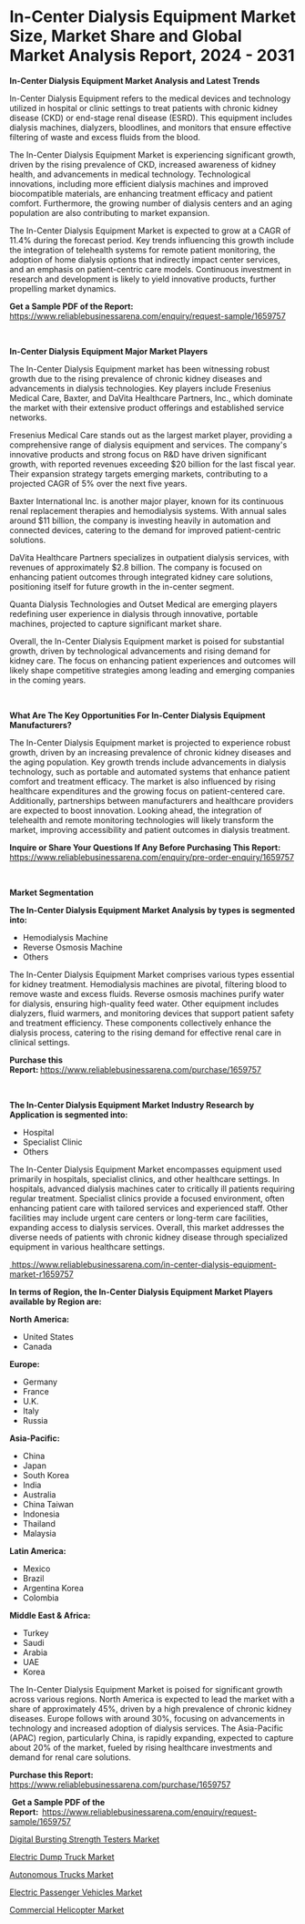 <p><h1>In-Center Dialysis Equipment Market Size, Market Share and Global Market Analysis Report, 2024 - 2031</h1></p><p><strong>In-Center Dialysis Equipment Market Analysis and Latest Trends</strong></p>
<p><p>In-Center Dialysis Equipment refers to the medical devices and technology utilized in hospital or clinic settings to treat patients with chronic kidney disease (CKD) or end-stage renal disease (ESRD). This equipment includes dialysis machines, dialyzers, bloodlines, and monitors that ensure effective filtering of waste and excess fluids from the blood. </p><p>The In-Center Dialysis Equipment Market is experiencing significant growth, driven by the rising prevalence of CKD, increased awareness of kidney health, and advancements in medical technology. Technological innovations, including more efficient dialysis machines and improved biocompatible materials, are enhancing treatment efficacy and patient comfort. Furthermore, the growing number of dialysis centers and an aging population are also contributing to market expansion.</p><p>The In-Center Dialysis Equipment Market is expected to grow at a CAGR of 11.4% during the forecast period. Key trends influencing this growth include the integration of telehealth systems for remote patient monitoring, the adoption of home dialysis options that indirectly impact center services, and an emphasis on patient-centric care models. Continuous investment in research and development is likely to yield innovative products, further propelling market dynamics.</p></p>
<p><strong>Get a Sample PDF of the Report:&nbsp;</strong> <a href="https://www.reliablebusinessarena.com/enquiry/request-sample/1659757?utm_campaign=1143&utm_medium=2&utm_source=Github&utm_content=ia&utm_term=09122024&utm_id=in-center-dialysis-equipment">https://www.reliablebusinessarena.com/enquiry/request-sample/1659757</a></p>
<p>&nbsp;</p>
<p><strong>In-Center Dialysis Equipment Major Market Players</strong></p>
<p><p>The In-Center Dialysis Equipment market has been witnessing robust growth due to the rising prevalence of chronic kidney diseases and advancements in dialysis technologies. Key players include Fresenius Medical Care, Baxter, and DaVita Healthcare Partners, Inc., which dominate the market with their extensive product offerings and established service networks.</p><p>Fresenius Medical Care stands out as the largest market player, providing a comprehensive range of dialysis equipment and services. The company's innovative products and strong focus on R&D have driven significant growth, with reported revenues exceeding $20 billion for the last fiscal year. Their expansion strategy targets emerging markets, contributing to a projected CAGR of 5% over the next five years.</p><p>Baxter International Inc. is another major player, known for its continuous renal replacement therapies and hemodialysis systems. With annual sales around $11 billion, the company is investing heavily in automation and connected devices, catering to the demand for improved patient-centric solutions.</p><p>DaVita Healthcare Partners specializes in outpatient dialysis services, with revenues of approximately $2.8 billion. The company is focused on enhancing patient outcomes through integrated kidney care solutions, positioning itself for future growth in the in-center segment.</p><p>Quanta Dialysis Technologies and Outset Medical are emerging players redefining user experience in dialysis through innovative, portable machines, projected to capture significant market share. </p><p>Overall, the In-Center Dialysis Equipment market is poised for substantial growth, driven by technological advancements and rising demand for kidney care. The focus on enhancing patient experiences and outcomes will likely shape competitive strategies among leading and emerging companies in the coming years.</p></p>
<p>&nbsp;</p>
<p><strong>What Are The Key Opportunities For In-Center Dialysis Equipment Manufacturers?</strong></p>
<p><p>The In-Center Dialysis Equipment market is projected to experience robust growth, driven by an increasing prevalence of chronic kidney diseases and the aging population. Key growth trends include advancements in dialysis technology, such as portable and automated systems that enhance patient comfort and treatment efficacy. The market is also influenced by rising healthcare expenditures and the growing focus on patient-centered care. Additionally, partnerships between manufacturers and healthcare providers are expected to boost innovation. Looking ahead, the integration of telehealth and remote monitoring technologies will likely transform the market, improving accessibility and patient outcomes in dialysis treatment.</p></p>
<p><strong>Inquire or Share Your Questions If Any Before Purchasing This Report:</strong> <a href="https://www.reliablebusinessarena.com/enquiry/pre-order-enquiry/1659757?utm_campaign=1143&utm_medium=2&utm_source=Github&utm_content=ia&utm_term=09122024&utm_id=in-center-dialysis-equipment">https://www.reliablebusinessarena.com/enquiry/pre-order-enquiry/1659757</a></p>
<p>&nbsp;</p>
<p><strong>Market Segmentation</strong></p>
<p><strong>The In-Center Dialysis Equipment Market Analysis by types is segmented into:</strong></p>
<p><ul><li>Hemodialysis Machine</li><li>Reverse Osmosis Machine</li><li>Others</li></ul></p>
<p><p>The In-Center Dialysis Equipment Market comprises various types essential for kidney treatment. Hemodialysis machines are pivotal, filtering blood to remove waste and excess fluids. Reverse osmosis machines purify water for dialysis, ensuring high-quality feed water. Other equipment includes dialyzers, fluid warmers, and monitoring devices that support patient safety and treatment efficiency. These components collectively enhance the dialysis process, catering to the rising demand for effective renal care in clinical settings.</p></p>
<p><strong>Purchase this Report:&nbsp;</strong><a href="https://www.reliablebusinessarena.com/purchase/1659757?utm_campaign=1143&utm_medium=2&utm_source=Github&utm_content=ia&utm_term=09122024&utm_id=in-center-dialysis-equipment">https://www.reliablebusinessarena.com/purchase/1659757</a></p>
<p>&nbsp;</p>
<p><strong>The In-Center Dialysis Equipment Market Industry Research by Application is segmented into:</strong></p>
<p><ul><li>Hospital</li><li>Specialist Clinic</li><li>Others</li></ul></p>
<p><p>The In-Center Dialysis Equipment Market encompasses equipment used primarily in hospitals, specialist clinics, and other healthcare settings. In hospitals, advanced dialysis machines cater to critically ill patients requiring regular treatment. Specialist clinics provide a focused environment, often enhancing patient care with tailored services and experienced staff. Other facilities may include urgent care centers or long-term care facilities, expanding access to dialysis services. Overall, this market addresses the diverse needs of patients with chronic kidney disease through specialized equipment in various healthcare settings.</p></p>
<p><a href="https://www.reliablebusinessarena.com/in-center-dialysis-equipment-market-r1659757?utm_campaign=1143&utm_medium=2&utm_source=Github&utm_content=ia&utm_term=09122024&utm_id=in-center-dialysis-equipment">&nbsp;https://www.reliablebusinessarena.com/in-center-dialysis-equipment-market-r1659757</a></p>
<p><strong>In terms of Region, the In-Center Dialysis Equipment Market Players available by Region are:</strong></p>
<p>
    <p> <strong> North America: </strong>
        <ul>
            <li>United States</li>
            <li>Canada</li>
        </ul>
        </p> 
    <p> <strong> Europe: </strong>
        <ul>
            <li>Germany</li>
            <li>France</li>
            <li>U.K.</li>
            <li>Italy</li>
            <li>Russia</li>
        </ul>
        </p> 
    <p> <strong> Asia-Pacific: </strong>
        <ul>
            <li>China</li>
            <li>Japan</li>
            <li>South Korea</li>
            <li>India</li>
            <li>Australia</li>
            <li>China Taiwan</li>
            <li>Indonesia</li>
            <li>Thailand</li>
            <li>Malaysia</li>
        </ul>
        </p> 
    <p> <strong> Latin America: </strong>
        <ul>
            <li>Mexico</li>
            <li>Brazil</li>
            <li>Argentina Korea</li>
            <li>Colombia</li>
        </ul>
        </p> 
    <p> <strong> Middle East & Africa: </strong>
        <ul>
            <li>Turkey</li>
            <li>Saudi</li>
            <li>Arabia</li>
            <li>UAE</li>
            <li>Korea</li>
        </ul>
    </p>
    </p>
<p><p>The In-Center Dialysis Equipment Market is poised for significant growth across various regions. North America is expected to lead the market with a share of approximately 45%, driven by a high prevalence of chronic kidney diseases. Europe follows with around 30%, focusing on advancements in technology and increased adoption of dialysis services. The Asia-Pacific (APAC) region, particularly China, is rapidly expanding, expected to capture about 20% of the market, fueled by rising healthcare investments and demand for renal care solutions.</p></p>
<p><strong>Purchase this Report: </strong><a href="https://www.reliablebusinessarena.com/purchase/1659757?utm_campaign=1143&utm_medium=2&utm_source=Github&utm_content=ia&utm_term=09122024&utm_id=in-center-dialysis-equipment">https://www.reliablebusinessarena.com/purchase/1659757</a></p>
<p>&nbsp;<strong>Get a Sample PDF of the Report:&nbsp;&nbsp;</strong><a href="https://www.reliablebusinessarena.com/enquiry/request-sample/1659757?utm_campaign=1143&utm_medium=2&utm_source=Github&utm_content=ia&utm_term=09122024&utm_id=in-center-dialysis-equipment">https://www.reliablebusinessarena.com/enquiry/request-sample/1659757</a></p>
<p><strong></strong></p>
<p><p><a href="https://github.com/yoshih12/Market-Research-Report-List-4/blob/main/digital-bursting-strength-testers-market.md?utm_campaign=1143&utm_medium=2&utm_source=Github&utm_content=ia&utm_term=09122024&utm_id=in-center-dialysis-equipment">Digital Bursting Strength Testers Market</a></p><p><a href="https://www.linkedin.com/pulse/projecting-electric-dump-truck-markets-rapid-growthwith-ictwf?utm_campaign=1143&utm_medium=2&utm_source=Github&utm_content=ia&utm_term=09122024&utm_id=in-center-dialysis-equipment">Electric Dump Truck Market</a></p><p><a href="https://www.linkedin.com/pulse/market-demand-revenue-growth-autonomous-trucks-98-cagr-from-hcxff?utm_campaign=1143&utm_medium=2&utm_source=Github&utm_content=ia&utm_term=09122024&utm_id=in-center-dialysis-equipment">Autonomous Trucks Market</a></p><p><a href="https://www.linkedin.com/pulse/projected-growth-electric-passenger-vehicles-market-size-cagr-q8ogf?utm_campaign=1143&utm_medium=2&utm_source=Github&utm_content=ia&utm_term=09122024&utm_id=in-center-dialysis-equipment">Electric Passenger Vehicles Market</a></p><p><a href="https://www.linkedin.com/pulse/projected-cagr-57-commercial-helicopter-market-report-helps-jfpnf?utm_campaign=1143&utm_medium=2&utm_source=Github&utm_content=ia&utm_term=09122024&utm_id=in-center-dialysis-equipment">Commercial Helicopter Market</a></p></p>